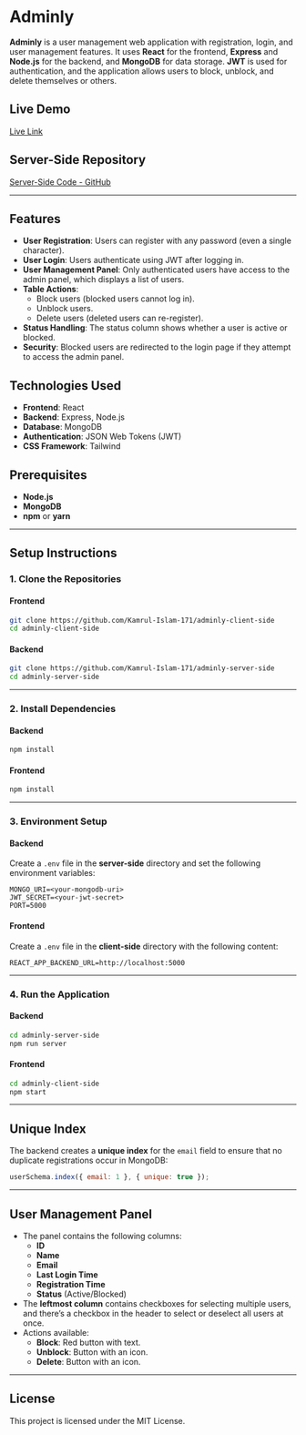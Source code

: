 # Adminly

**Adminly** is a user management web application with registration, login, and user management features. It uses **React** for the frontend, **Express** and **Node.js** for the backend, and **MongoDB** for data storage. **JWT** is used for authentication, and the application allows users to block, unblock, and delete themselves or others.

## Live Demo
[Live Link]()

## Server-Side Repository
[Server-Side Code - GitHub](https://github.com/Kamrul-Islam-171/adminly-server-side)

---

## Features
- **User Registration**: Users can register with any password (even a single character).
- **User Login**: Users authenticate using JWT after logging in.
- **User Management Panel**: Only authenticated users have access to the admin panel, which displays a list of users.
- **Table Actions**:
  - Block users (blocked users cannot log in).
  - Unblock users.
  - Delete users (deleted users can re-register).
- **Status Handling**: The status column shows whether a user is active or blocked.
- **Security**: Blocked users are redirected to the login page if they attempt to access the admin panel.

## Technologies Used
- **Frontend**: React
- **Backend**: Express, Node.js
- **Database**: MongoDB
- **Authentication**: JSON Web Tokens (JWT)
- **CSS Framework**: Tailwind

## Prerequisites
- **Node.js**
- **MongoDB**
- **npm** or **yarn**

---

## Setup Instructions

### 1. Clone the Repositories

#### Frontend
```bash
git clone https://github.com/Kamrul-Islam-171/adminly-client-side
cd adminly-client-side
```

#### Backend
```bash
git clone https://github.com/Kamrul-Islam-171/adminly-server-side
cd adminly-server-side
```

---

### 2. Install Dependencies

#### Backend
```bash
npm install
```

#### Frontend
```bash
npm install
```

---

### 3. Environment Setup

#### Backend
Create a `.env` file in the **server-side** directory and set the following environment variables:

```env
MONGO_URI=<your-mongodb-uri>
JWT_SECRET=<your-jwt-secret>
PORT=5000
```

#### Frontend
Create a `.env` file in the **client-side** directory with the following content:

```env
REACT_APP_BACKEND_URL=http://localhost:5000
```

---

### 4. Run the Application

#### Backend
```bash
cd adminly-server-side
npm run server
```

#### Frontend
```bash
cd adminly-client-side
npm start
```

---

## Unique Index
The backend creates a **unique index** for the `email` field to ensure that no duplicate registrations occur in MongoDB:
```javascript
userSchema.index({ email: 1 }, { unique: true });
```

---

## User Management Panel

- The panel contains the following columns:
  - **ID**
  - **Name**
  - **Email**
  - **Last Login Time**
  - **Registration Time**
  - **Status** (Active/Blocked)
- The **leftmost column** contains checkboxes for selecting multiple users, and there’s a checkbox in the header to select or deselect all users at once.
- Actions available:
  - **Block**: Red button with text.
  - **Unblock**: Button with an icon.
  - **Delete**: Button with an icon.

---

## License
This project is licensed under the MIT License.
